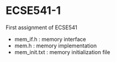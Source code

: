 # ECSE541-1
First assignment of ECSE541

- mem_if.h : memory interface
- mem.h : memory implementation
- mem_init.txt : memory initialization file
